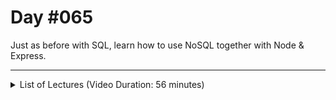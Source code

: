 # Day #065
Just as before with SQL, learn how to use NoSQL together with Node & Express.

---

<details>
    <summary>List of Lectures (Video Duration: 56 minutes)</summary>
    <ul>
        <li>Module Introduction</li>
        <li>Planning the Database Structure & Layout</li>
        <li>Project & Database Initialization</li>
        <li>Connecting to MongoDB (from inside NodeJS)</li>
        <li>Fetching & Displaying A List Of Authors</li>
        <li>Inserting Documents</li>
    </ul>
</details>